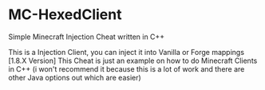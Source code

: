 # MC-HexedClient
Simple Minecraft Injection Cheat written in C++

This is a Injection Client, you can inject it into Vanilla or Forge mappings [1.8.X Version]
This Cheat is just an example on how to do Minecraft Clients in C++ (i won't recommend it because this is a lot of work and there are other Java options out which are easier)
